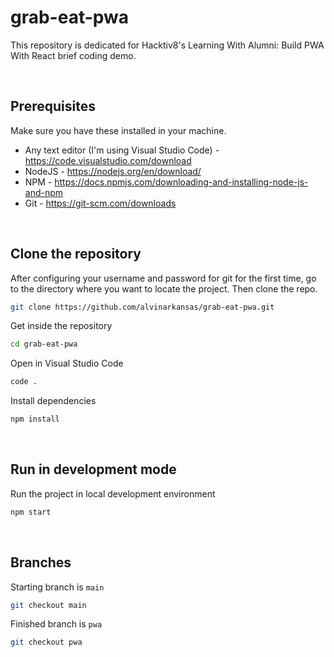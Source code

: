 # grab-eat-pwa
This repository is dedicated for Hacktiv8's Learning With Alumni: Build PWA With React brief coding demo.

<br>

## Prerequisites

Make sure you have these installed in your machine.

- Any text editor (I'm using Visual Studio Code) - https://code.visualstudio.com/download
- NodeJS - https://nodejs.org/en/download/
- NPM - https://docs.npmjs.com/downloading-and-installing-node-js-and-npm
- Git - https://git-scm.com/downloads



<br>

## Clone the repository

After configuring your username and password for git for the first time, go to the directory where you want to locate the project. Then clone the repo.

```bash
git clone https://github.com/alvinarkansas/grab-eat-pwa.git
```

Get inside the repository

```bash
cd grab-eat-pwa
```

Open in Visual Studio Code

```bash
code .
```

Install dependencies

```bash
npm install
```

<br>


## Run in development mode

Run the project in local development environment

```bash
npm start
```

<br>

## Branches

Starting branch is `main`

```bash
git checkout main
```

Finished branch is `pwa`

```bash
git checkout pwa
```
